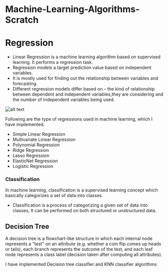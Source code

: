 # Machine-Learning-Algorithms-Scratch

# Regression

- Linear Regression is a machine learning algorithm based on supervised learning. It performs a regression task.
- Regression models a target prediction value based on independent variables.
- It is mostly used for finding out the relationship between variables and forecasting.
- Different regression models differ based on – the kind of relationship between dependent and independent variables,they are considering and the number of
independent variables being used.



![alt text](https://github.com/Oprishri/Machine-Learning-Algorithms-Scratch/blob/main/linear-regression-plot.jpg)

Following are the type of regressions used in  machine learning, which I have implemented.

- Simple Linear Regression
- Multivariate Linear Regression
- Polynomial Regression
- Ridge Regression
- Lasso Regression
- ElasticNet Regression
- Logistic Regression

### Classification
In machine learning, classification is a supervised learning concept which basically categorizes a set of data into classes.
- Classification is a process of categorizing a given set of data into classes, It can be performed on both structured or unstructured data. 

## Decision Tree
A decision tree is a flowchart-like structure in which each internal node represents a "test" on an attribute (e.g. whether a coin flip comes up heads or tails), each branch represents the outcome of the test, and each leaf node represents a class label (decision taken after computing all attributes). 

I have implemented Decision tree classifier and KNN classifier algorithms
